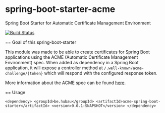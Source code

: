 # spring-boot-starter-acme
Spring Boot Starter for Automatic Certificate Management Environment

[![Build Status](https://travis-ci.org/Turbots/acme-spring-boot-starter.svg?branch=master)](https://travis-ci.org/Turbots/acme-spring-boot-starter)

== Goal of this spring-boot-starter

This module was made to be able to create certificates for Spring Boot applications using the ACME (Automatic Certificate Management Environment) spec.
When added as dependency in a Spring Boot application, it will expose a controller method at `/.well-known/acme-challenge/{token}` which will respond with the configured response token.

More information about the ACME spec can be found [here](https://letsencrypt.github.io/acme-spec/).

== Usage

`
<dependency>
    <groupId>be.hubau</groupId>
    <artifactId>acme-spring-boot-starter</artifactId>
    <version>0.0.1-SNAPSHOT</version>
</dependency>
`